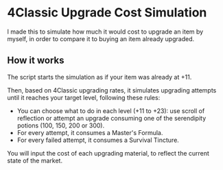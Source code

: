 # 4Classic Upgrade Cost Simulation

I made this to simulate how much it would cost to upgrade an item by myself, in
order to compare it to buying an item already upgraded.

## How it works

The script starts the simulation as if your item was already at +11.

Then, based on 4Classic upgrading rates, it simulates upgrading attempts until
it reaches your target level, following these rules:

- You can choose what to do in each level (+11 to +23): use scroll of reflection
or attempt an upgrade consuming one of the serendipity potions (100, 150, 200 or
300).
- For every attempt, it consumes a Master's Formula.
- For every failed attempt, it consumes a Survival Tincture.

You will input the cost of each upgrading material, to reflect the current state
of the market.
